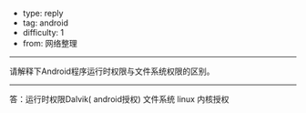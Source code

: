 - type: reply
- tag: android
- difficulty:  1
- from: 网络整理

--------

请解释下Android程序运行时权限与文件系统权限的区别。

---------

答：运行时权限Dalvik( android授权)
文件系统 linux 内核授权

